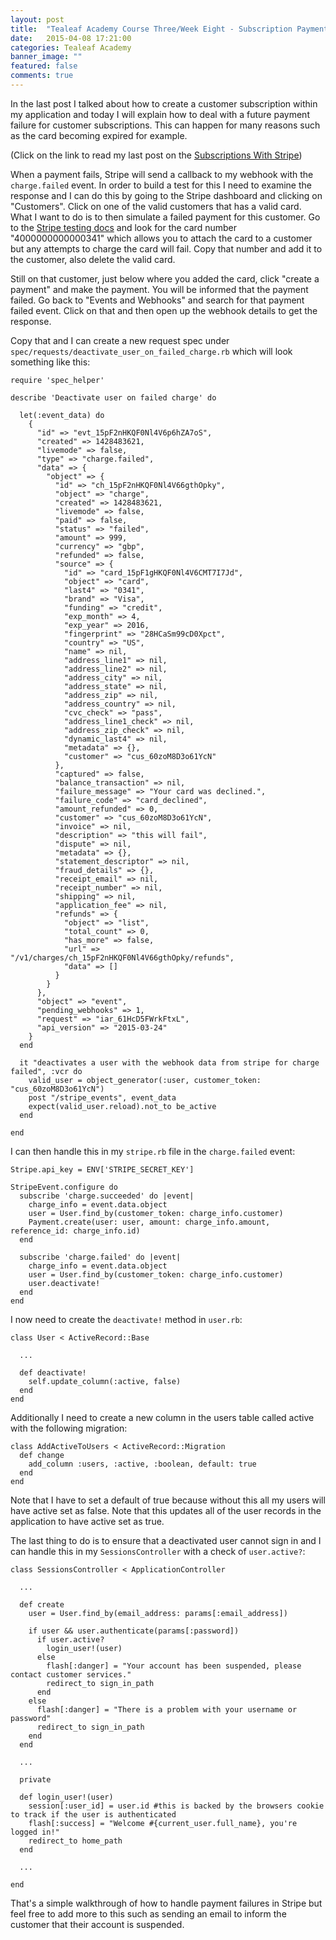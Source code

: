 ```yaml
---
layout: post
title:  "Tealeaf Academy Course Three/Week Eight - Subscription Payment Failures With Stripe"
date:   2015-04-08 17:21:00
categories: Tealeaf Academy
banner_image: ""
featured: false
comments: true
---
```


In the last post I talked about how to create a customer subscription within my application and today I will explain how to deal with a future payment failure for customer subscriptions.  This can happen for many reasons such as the card becoming expired for example.

<!--more-->

(Click on the link to read my last post on the [Subscriptions With Stripe](../../../../2015/04/08/course-three-week-eight-subscriptions-with-stripe/))

When a payment fails, Stripe will send a callback to my webhook with the ```charge.failed``` event.  In order to build a test for this I need to examine the response and I can do this by going to the Stripe dashboard and clicking on "Customers".  Click on one of the valid customers that has a valid card.  What I want to do is to then simulate a failed payment for this customer.  Go to the [Stripe testing docs](https://stripe.com/docs/testing) and look for the card number "4000000000000341" which allows you to attach the card to a customer but any attempts to charge the card will fail.  Copy that number and add it to the customer, also delete the valid card.

Still on that customer, just below where you added the card, click "create a payment" and make the payment.  You will be informed that the payment failed.  Go back to "Events and Webhooks" and search for that payment failed event.  Click on that and then open up the webhook details to get the response.

Copy that and I can create a new request spec under ```spec/requests/deactivate_user_on_failed_charge.rb``` which will look something like this:

    require 'spec_helper'

    describe 'Deactivate user on failed charge' do

      let(:event_data) do
        {
          "id" => "evt_15pF2nHKQF0Nl4V6p6hZA7oS",
          "created" => 1428483621,
          "livemode" => false,
          "type" => "charge.failed",
          "data" => {
            "object" => {
              "id" => "ch_15pF2nHKQF0Nl4V66gthOpky",
              "object" => "charge",
              "created" => 1428483621,
              "livemode" => false,
              "paid" => false,
              "status" => "failed",
              "amount" => 999,
              "currency" => "gbp",
              "refunded" => false,
              "source" => {
                "id" => "card_15pF1gHKQF0Nl4V6CMT7I7Jd",
                "object" => "card",
                "last4" => "0341",
                "brand" => "Visa",
                "funding" => "credit",
                "exp_month" => 4,
                "exp_year" => 2016,
                "fingerprint" => "28HCaSm99cD0Xpct",
                "country" => "US",
                "name" => nil,
                "address_line1" => nil,
                "address_line2" => nil,
                "address_city" => nil,
                "address_state" => nil,
                "address_zip" => nil,
                "address_country" => nil,
                "cvc_check" => "pass",
                "address_line1_check" => nil,
                "address_zip_check" => nil,
                "dynamic_last4" => nil,
                "metadata" => {},
                "customer" => "cus_60zoM8D3o61YcN"
              },
              "captured" => false,
              "balance_transaction" => nil,
              "failure_message" => "Your card was declined.",
              "failure_code" => "card_declined",
              "amount_refunded" => 0,
              "customer" => "cus_60zoM8D3o61YcN",
              "invoice" => nil,
              "description" => "this will fail",
              "dispute" => nil,
              "metadata" => {},
              "statement_descriptor" => nil,
              "fraud_details" => {},
              "receipt_email" => nil,
              "receipt_number" => nil,
              "shipping" => nil,
              "application_fee" => nil,
              "refunds" => {
                "object" => "list",
                "total_count" => 0,
                "has_more" => false,
                "url" => "/v1/charges/ch_15pF2nHKQF0Nl4V66gthOpky/refunds",
                "data" => []
              }
            }
          },
          "object" => "event",
          "pending_webhooks" => 1,
          "request" => "iar_61HcD5FWrkFtxL",
          "api_version" => "2015-03-24"
        }
      end

      it "deactivates a user with the webhook data from stripe for charge failed", :vcr do
        valid_user = object_generator(:user, customer_token: "cus_60zoM8D3o61YcN")
        post "/stripe_events", event_data
        expect(valid_user.reload).not_to be_active
      end

    end
    
I can then handle this in my ```stripe.rb``` file in the ```charge.failed``` event:

    Stripe.api_key = ENV['STRIPE_SECRET_KEY']

    StripeEvent.configure do
      subscribe 'charge.succeeded' do |event|
        charge_info = event.data.object
        user = User.find_by(customer_token: charge_info.customer)
        Payment.create(user: user, amount: charge_info.amount, reference_id: charge_info.id)
      end

      subscribe 'charge.failed' do |event|
        charge_info = event.data.object
        user = User.find_by(customer_token: charge_info.customer)
        user.deactivate!
      end
    end
    
I now need to create the ```deactivate!``` method in ```user.rb```:

    class User < ActiveRecord::Base

      ...

      def deactivate!
        self.update_column(:active, false)
      end
    end
    
Additionally I need to create a new column in the users table called active with the following migration:

    class AddActiveToUsers < ActiveRecord::Migration
      def change
        add_column :users, :active, :boolean, default: true
      end
    end
    
Note that I have to set a default of true because without this all my users will have active set as false.  Note that this updates all of the user records in the application to have active set as true.

The last thing to do is to ensure that a deactivated user cannot sign in and I can handle this in my ```SessionsController``` with a check of ```user.active?```:

    class SessionsController < ApplicationController

      ...

      def create
        user = User.find_by(email_address: params[:email_address])

        if user && user.authenticate(params[:password])
          if user.active?
            login_user!(user)
          else
            flash[:danger] = "Your account has been suspended, please contact customer services."
            redirect_to sign_in_path
          end
        else
          flash[:danger] = "There is a problem with your username or password"
          redirect_to sign_in_path
        end
      end

      ...

      private

      def login_user!(user)
        session[:user_id] = user.id #this is backed by the browsers cookie to track if the user is authenticated
        flash[:success] = "Welcome #{current_user.full_name}, you're logged in!"
        redirect_to home_path
      end

      ...

    end
    
That's a simple walkthrough of how to handle payment failures in Stripe but feel free to add more to this such as sending an email to inform the customer that their account is suspended.